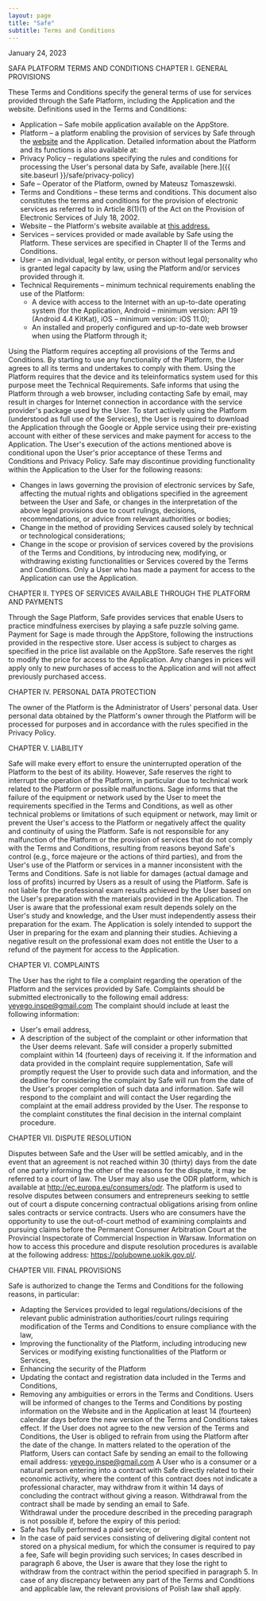 ```yaml
---
layout: page
title: "Safe"
subtitle: Terms and Conditions
---
```


January 24, 2023

SAFA PLATFORM TERMS AND CONDITIONS
CHAPTER I. GENERAL PROVISIONS

These Terms and Conditions specify the general terms of use for services provided through the Safe Platform, including the Application and the website.
Definitions used in the Terms and Conditions:
- Application – Safe mobile application available on the AppStore.
- Platform – a platform enabling the provision of services by Safe through the [website](https://yeyego.pl) and the Application. Detailed information about the Platform and its functions is also available at:
- Privacy Policy – regulations specifying the rules and conditions for processing the User's personal data by Safe, available [here.]({{ site.baseurl }}/safe/privacy-policy)
- Safe – Operator of the Platform, owned by Mateusz Tomaszewski.
- Terms and Conditions – these terms and conditions. This document also constitutes the terms and conditions for the provision of electronic services as referred to in Article 8(1)(1) of the Act on the Provision of Electronic Services of July 18, 2002.
- Website – the Platform's website available at [this address.](https://yeyego.pl)
- Services – services provided or made available by Safe using the Platform. These services are specified in Chapter II of the Terms and Conditions.
- User – an individual, legal entity, or person without legal personality who is granted legal capacity by law, using the Platform and/or services provided through it.
- Technical Requirements – minimum technical requirements enabling the use of the Platform:
  - A device with access to the Internet with an up-to-date operating system (for the Application, Android – minimum version: API 19 (Android 4.4 KitKat), iOS – minimum version: iOS 11.0);
  - An installed and properly configured and up-to-date web browser when using the Platform through it;

Using the Platform requires accepting all provisions of the Terms and Conditions. By starting to use any functionality of the Platform, the User agrees to all its terms and undertakes to comply with them.
Using the Platform requires that the device and its teleinformatics system used for this purpose meet the Technical Requirements.
Safe informs that using the Platform through a web browser, including contacting Safe by email, may result in charges for Internet connection in accordance with the service provider's package used by the User.
To start actively using the Platform (understood as full use of the Services), the User is required to download the Application through the Google or Apple service using their pre-existing account with either of these services and make payment for access to the Application.
The User's execution of the actions mentioned above is conditional upon the User's prior acceptance of these Terms and Conditions and Privacy Policy.
Safe may discontinue providing functionality within the Application to the User for the following reasons:
- Changes in laws governing the provision of electronic services by Safe, affecting the mutual rights and obligations specified in the agreement between the User and Safe, or changes in the interpretation of the above legal provisions due to court rulings, decisions, recommendations, or advice from relevant authorities or bodies;
- Change in the method of providing Services caused solely by technical or technological considerations;
- Change in the scope or provision of services covered by the provisions of the Terms and Conditions, by introducing new, modifying, or withdrawing existing functionalities or Services covered by the Terms and Conditions.
Only a User who has made a payment for access to the Application can use the Application. 


CHAPTER II. TYPES OF SERVICES AVAILABLE THROUGH THE PLATFORM AND PAYMENTS

Through the Sage Platform, Safe provides services that enable Users to practice mindfulness exercises by playing a safe puzzle solving game.
Payment for Sage is made through the AppStore, following the instructions provided in the respective store. 
User access is subject to charges as specified in the price list available on the AppStore.
Safe reserves the right to modify the price for access to the Application. Any changes in prices will apply only to new purchases of access to the Application and will not affect previously purchased access. 


CHAPTER IV. PERSONAL DATA PROTECTION

The owner of the Platform is the Administrator of Users' personal data.
User personal data obtained by the Platform's owner through the Platform will be processed for purposes and in accordance with the rules specified in the Privacy Policy.


CHAPTER V. LIABILITY

Safe will make every effort to ensure the uninterrupted operation of the Platform to the best of its ability. However, Safe reserves the right to interrupt the operation of the Platform, in particular due to technical work related to the Platform or possible malfunctions.
Sage informs that the failure of the equipment or network used by the User to meet the requirements specified in the Terms and Conditions, as well as other technical problems or limitations of such equipment or network, may limit or prevent the User's access to the Platform or negatively affect the quality and continuity of using the Platform.
Safe is not responsible for any malfunction of the Platform or the provision of services that do not comply with the Terms and Conditions, resulting from reasons beyond Safe's control (e.g., force majeure or the actions of third parties), and from the User's use of the Platform or services in a manner inconsistent with the Terms and Conditions.
Safe is not liable for damages (actual damage and loss of profits) incurred by Users as a result of using the Platform.
Safe is not liable for the professional exam results achieved by the User based on the User's preparation with the materials provided in the Application. The User is aware that the professional exam result depends solely on the User's study and knowledge, and the User must independently assess their preparation for the exam. The Application is solely intended to support the User in preparing for the exam and planning their studies. Achieving a negative result on the professional exam does not entitle the User to a refund of the payment for access to the Application. 


CHAPTER VI. COMPLAINTS

The User has the right to file a complaint regarding the operation of the Platform and the services provided by Safe.
Complaints should be submitted electronically to the following email address: yeyego.inspe@gmail.com
The complaint should include at least the following information:
- User's email address,
- A description of the subject of the complaint or other information that the User deems relevant.
Safe will consider a properly submitted complaint within 14 (fourteen) days of receiving it. If the information and data provided in the complaint require supplementation, Safe will promptly request the User to provide such data and information, and the deadline for considering the complaint by Safe will run from the date of the User's proper completion of such data and information.
Safe will respond to the complaint and will contact the User regarding the complaint at the email address provided by the User. 
The response to the complaint constitutes the final decision in the internal complaint procedure.


CHAPTER VII. DISPUTE RESOLUTION

Disputes between Safe and the User will be settled amicably, and in the event that an agreement is not reached within 30 (thirty) days from the date of one party informing the other of the reasons for the dispute, it may be referred to a court of law.
The User may also use the ODR platform, which is available at http://ec.europa.eu/consumers/odr. The platform is used to resolve disputes between consumers and entrepreneurs seeking to settle out of court a dispute concerning contractual obligations arising from online sales contracts or service contracts.
Users who are consumers have the opportunity to use the out-of-court method of examining complaints and pursuing claims before the Permanent Consumer Arbitration Court at the Provincial Inspectorate of Commercial Inspection in Warsaw. Information on how to access this procedure and dispute resolution procedures is available at the following address: https://polubowne.uokik.gov.pl/.   

CHAPTER VIII. FINAL PROVISIONS

Safe is authorized to change the Terms and Conditions for the following reasons, in particular:
- Adapting the Services provided to legal regulations/decisions of the relevant public administration authorities/court rulings requiring modification of the Terms and Conditions to ensure compliance with the law,
- Improving the functionality of the Platform, including introducing new Services or modifying existing functionalities of the Platform or Services,
- Enhancing the security of the Platform
- Updating the contact and registration data included in the Terms and Conditions,
- Removing any ambiguities or errors in the Terms and Conditions.
Users will be informed of changes to the Terms and Conditions by posting information on the Website and in the Application at least 14 (fourteen) calendar days before the new version of the Terms and Conditions takes effect.
If the User does not agree to the new version of the Terms and Conditions, the User is obliged to refrain from using the Platform after the date of the change. 
In matters related to the operation of the Platform, Users can contact Safe by sending an email to the following email address: yeyego.inspe@gmail.com
A User who is a consumer or a natural person entering into a contract with Safe directly related to their economic activity, where the content of this contract does not indicate a professional character, may withdraw from it within 14 days of concluding the contract without giving a reason. Withdrawal from the contract shall be made by sending an email to Safe.  
Withdrawal under the procedure described in the preceding paragraph is not possible if, before the expiry of this period:
- Safe has fully performed a paid service; or
- In the case of paid services consisting of delivering digital content not stored on a physical medium, for which the consumer is required to pay a fee, Safe will begin providing such services; 
In cases described in paragraph 6 above, the User is aware that they lose the right to withdraw from the contract within the period specified in paragraph 5.
In case of any discrepancy between any part of the Terms and Conditions and applicable law, the relevant provisions of Polish law shall apply.
